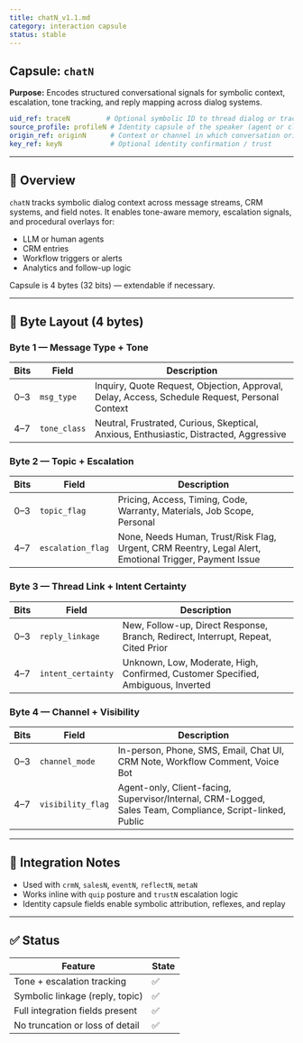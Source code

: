 ```yaml
---
title: chatN_v1.1.md
category: interaction capsule
status: stable
---
```


## Capsule: `chatN`

**Purpose:** Encodes structured conversational signals for symbolic context, escalation, tone tracking, and reply mapping across dialog systems.

```yaml
uid_ref: traceN         # Optional symbolic ID to thread dialog or trace outcome lineage
source_profile: profileN # Identity capsule of the speaker (agent or client)
origin_ref: originN      # Context or channel in which conversation originated
key_ref: keyN            # Optional identity confirmation / trust
```

---

## 🧠 Overview
`chatN` tracks symbolic dialog context across message streams, CRM systems, and field notes. It enables tone-aware memory, escalation signals, and procedural overlays for:
- LLM or human agents
- CRM entries
- Workflow triggers or alerts
- Analytics and follow-up logic

Capsule is 4 bytes (32 bits) — extendable if necessary.

---

## 🔣 Byte Layout (4 bytes)

### Byte 1 — Message Type + Tone

| Bits | Field       | Description |
|------|-------------|-------------|
| 0–3  | `msg_type`   | Inquiry, Quote Request, Objection, Approval, Delay, Access, Schedule Request, Personal Context |
| 4–7  | `tone_class` | Neutral, Frustrated, Curious, Skeptical, Anxious, Enthusiastic, Distracted, Aggressive |

### Byte 2 — Topic + Escalation

| Bits | Field            | Description |
|------|------------------|-------------|
| 0–3  | `topic_flag`      | Pricing, Access, Timing, Code, Warranty, Materials, Job Scope, Personal |
| 4–7  | `escalation_flag` | None, Needs Human, Trust/Risk Flag, Urgent, CRM Reentry, Legal Alert, Emotional Trigger, Payment Issue |

### Byte 3 — Thread Link + Intent Certainty

| Bits | Field              | Description |
|------|--------------------|-------------|
| 0–3  | `reply_linkage`     | New, Follow-up, Direct Response, Branch, Redirect, Interrupt, Repeat, Cited Prior |
| 4–7  | `intent_certainty`  | Unknown, Low, Moderate, High, Confirmed, Customer Specified, Ambiguous, Inverted |

### Byte 4 — Channel + Visibility

| Bits | Field             | Description |
|------|-------------------|-------------|
| 0–3  | `channel_mode`     | In-person, Phone, SMS, Email, Chat UI, CRM Note, Workflow Comment, Voice Bot |
| 4–7  | `visibility_flag`  | Agent-only, Client-facing, Supervisor/Internal, CRM-Logged, Sales Team, Compliance, Script-linked, Public |

---

## 🔗 Integration Notes
- Used with `crmN`, `salesN`, `eventN`, `reflectN`, `metaN`
- Works inline with `quip` posture and `trustN` escalation logic
- Identity capsule fields enable symbolic attribution, reflexes, and replay

---

## ✅ Status
| Feature                         | State |
|----------------------------------|--------|
| Tone + escalation tracking       | ✅     |
| Symbolic linkage (reply, topic)  | ✅     |
| Full integration fields present  | ✅     |
| No truncation or loss of detail  | ✅     |
